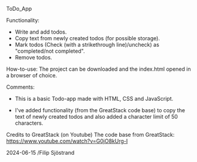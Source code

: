 ToDo_App

Functionality:
- Write and add todos.
- Copy text from newly created todos (for possible storage).
- Mark todos (Check (with a strikethrough line)/uncheck) as "completed/not completed".
- Remove todos.

How-to-use:
The project can be downloaded and the index.html opened in a browser of choice.

Comments:
- This is a basic Todo-app made with HTML, CSS and JavaScript.

- I've added functionality (from the GreatStack code base) to copy the text of newly created todos and also added a character limit of 50 characters.

Credits to GreatStack (on Youtube)
The code base from GreatStack: https://www.youtube.com/watch?v=G0jO8kUrg-I

2024-06-15 
/Filip Sjöstrand
